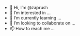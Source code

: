 - 👋 Hi, I’m @zaprush
- 👀 I’m interested in ...
- 🌱 I’m currently learning ...
- 💞️ I’m looking to collaborate on ...
- 📫 How to reach me ...

<!---
zaprush/zaprush is a ✨ special ✨ repository because its `README.md` (this file) appears on your GitHub profile.
You can click the Preview link to take a look at your changes.
--->
